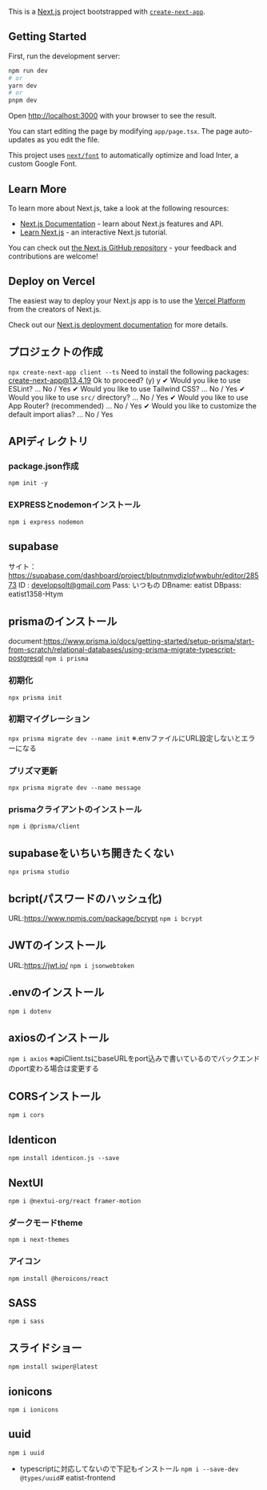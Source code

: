 This is a [Next.js](https://nextjs.org/) project bootstrapped with [`create-next-app`](https://github.com/vercel/next.js/tree/canary/packages/create-next-app).

## Getting Started

First, run the development server:

```bash
npm run dev
# or
yarn dev
# or
pnpm dev
```

Open [http://localhost:3000](http://localhost:3000) with your browser to see the result.

You can start editing the page by modifying `app/page.tsx`. The page auto-updates as you edit the file.

This project uses [`next/font`](https://nextjs.org/docs/basic-features/font-optimization) to automatically optimize and load Inter, a custom Google Font.

## Learn More

To learn more about Next.js, take a look at the following resources:

- [Next.js Documentation](https://nextjs.org/docs) - learn about Next.js features and API.
- [Learn Next.js](https://nextjs.org/learn) - an interactive Next.js tutorial.

You can check out [the Next.js GitHub repository](https://github.com/vercel/next.js/) - your feedback and contributions are welcome!

## Deploy on Vercel

The easiest way to deploy your Next.js app is to use the [Vercel Platform](https://vercel.com/new?utm_medium=default-template&filter=next.js&utm_source=create-next-app&utm_campaign=create-next-app-readme) from the creators of Next.js.

Check out our [Next.js deployment documentation](https://nextjs.org/docs/deployment) for more details.

## プロジェクトの作成
```npx create-next-app client --ts```
Need to install the following packages:
  create-next-app@13.4.19
Ok to proceed? (y) y
✔ Would you like to use ESLint? … No / Yes
✔ Would you like to use Tailwind CSS? … No / Yes
✔ Would you like to use `src/` directory? … No / Yes
✔ Would you like to use App Router? (recommended) … No / Yes
✔ Would you like to customize the default import alias? … No / Yes

## APIディレクトリ
### package.json作成
```npm init -y```
### EXPRESSとnodemonインストール
```npm i express nodemon```

## supabase
サイト：https://supabase.com/dashboard/project/blputnmvdjzlofwwbuhr/editor/28573
ID : developsolt@gmail.com
Pass: いつもの
DBname: eatist
DBpass: eatist1358-Htym

## prismaのインストール
document:https://www.prisma.io/docs/getting-started/setup-prisma/start-from-scratch/relational-databases/using-prisma-migrate-typescript-postgresql
```npm i prisma```
### 初期化
```npx prisma init```
### 初期マイグレーション
```npx prisma migrate dev --name init```
※.envファイルにURL設定しないとエラーになる
### プリズマ更新
```npx prisma migrate dev --name message```
### prismaクライアントのインストール
```npm i @prisma/client```
## supabaseをいちいち開きたくない
```npx prisma studio```

## bcript(パスワードのハッシュ化)
URL:https://www.npmjs.com/package/bcrypt
```npm i bcrypt```

## JWTのインストール
URL:https://jwt.io/
```npm i jsonwebtoken```

## .envのインストール
```npm i dotenv```

## axiosのインストール
```npm i axios```
※apiClient.tsにbaseURLをport込みで書いているのでバックエンドのport変わる場合は変更する

## CORSインストール
```npm i cors```

## Identicon
```npm install identicon.js --save```

## NextUI
```npm i @nextui-org/react framer-motion```
### ダークモードtheme
```npm i next-themes```
### アイコン
```npm install @heroicons/react```

## SASS
```npm i sass```

## スライドショー
```npm install swiper@latest```

## ionicons
```npm i ionicons```

## uuid
```npm i uuid```
- typescriptに対応してないので下記もインストール
```npm i --save-dev @types/uuid```# eatist-frontend
